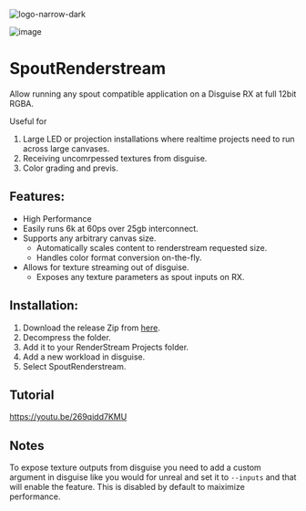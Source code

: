![logo-narrow-dark](https://user-images.githubusercontent.com/32549017/230673150-8743de1a-b76c-47eb-b707-3ac023ef5169.png)

![image](https://user-images.githubusercontent.com/32549017/230662065-5dfc1772-e491-489e-a401-358b7885f2cc.png)

# SpoutRenderstream
Allow running any spout compatible application on a Disguise RX at full 12bit RGBA.

Useful for
1. Large LED or projection installations where realtime projects need to run across large canvases.
2. Receiving uncomrpessed textures from disguise.
3. Color grading and previs.


## Features:
-  High Performance
  - Easily runs 6k at 60ps over 25gb interconnect.
- Supports any arbitrary canvas size.
  - Automatically scales content to renderstream requested size.
  - Handles color format conversion on-the-fly.
- Allows for texture streaming out of disguise.
  - Exposes any texture parameters as spout inputs on RX.
  
  
## Installation:
1. Download the release Zip from [here](https://github.com/ZeroSpace-Studios/SpoutRenderstream/releases/download/v1.6/ZeroSpaceSpoutBridge.zip).
2. Decompress the folder.
3. Add it to your RenderStream Projects folder.
4. Add a new workload in disguise.
5. Select SpoutRenderstream.

## Tutorial
https://youtu.be/269qidd7KMU


## Notes
To expose texture outputs from disguise you need to add a custom argument in disguise like you would for unreal and set it to `--inputs` and that will enable the feature. This is disabled by default to maiximize performance.
